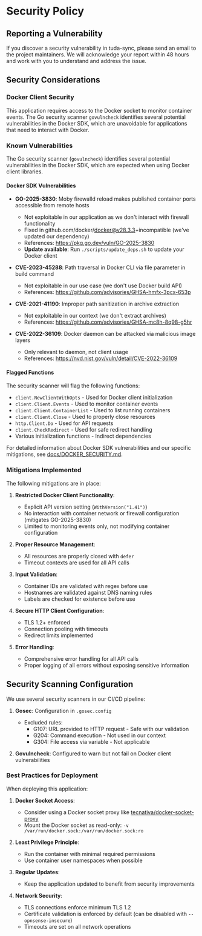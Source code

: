 # Security Policy

## Reporting a Vulnerability

If you discover a security vulnerability in tuda-sync, please send an email to the project maintainers. We will acknowledge your report within 48 hours and work with you to understand and address the issue.

## Security Considerations

### Docker Client Security

This application requires access to the Docker socket to monitor container events. The Go security scanner `govulncheck` identifies several potential vulnerabilities in the Docker SDK, which are unavoidable for applications that need to interact with Docker.

### Known Vulnerabilities

The Go security scanner (`govulncheck`) identifies several potential vulnerabilities in the Docker SDK, which are expected when using Docker client libraries.

#### Docker SDK Vulnerabilities
- **GO-2025-3830**: Moby firewalld reload makes published container ports accessible from remote hosts
  - Not exploitable in our application as we don't interact with firewall functionality
  - Fixed in github.com/docker/docker@v28.3.3+incompatible (we've updated our dependency)
  - References: https://pkg.go.dev/vuln/GO-2025-3830
  - **Update available**: Run `./scripts/update_deps.sh` to update your Docker client

- **CVE-2023-45288**: Path traversal in Docker CLI via file parameter in build command
  - Not exploitable in our use case (we don't use Docker build API)
  - References: https://github.com/advisories/GHSA-hmfx-3pcx-653p

- **CVE-2021-41190**: Improper path sanitization in archive extraction
  - Not exploitable in our context (we don't extract archives)
  - References: https://github.com/advisories/GHSA-mc8h-8q98-g5hr

- **CVE-2022-36109**: Docker daemon can be attacked via malicious image layers
  - Only relevant to daemon, not client usage
  - References: https://nvd.nist.gov/vuln/detail/CVE-2022-36109

#### Flagged Functions
The security scanner will flag the following functions:
- `client.NewClientWithOpts` - Used for Docker client initialization
- `client.Client.Events` - Used to monitor container events
- `client.Client.ContainerList` - Used to list running containers
- `client.Client.Close` - Used to properly close resources
- `http.Client.Do` - Used for API requests
- `client.CheckRedirect` - Used for safe redirect handling
- Various initialization functions - Indirect dependencies

For detailed information about Docker SDK vulnerabilities and our specific mitigations, see [docs/DOCKER_SECURITY.md](docs/DOCKER_SECURITY.md).

### Mitigations Implemented

The following mitigations are in place:

1. **Restricted Docker Client Functionality**:
   - Explicit API version setting (`WithVersion("1.41")`)
   - No interaction with container network or firewall configuration (mitigates GO-2025-3830)
   - Limited to monitoring events only, not modifying container configuration

2. **Proper Resource Management**:
   - All resources are properly closed with `defer`
   - Timeout contexts are used for all API calls

3. **Input Validation**:
   - Container IDs are validated with regex before use
   - Hostnames are validated against DNS naming rules
   - Labels are checked for existence before use

4. **Secure HTTP Client Configuration**:
   - TLS 1.2+ enforced
   - Connection pooling with timeouts
   - Redirect limits implemented

5. **Error Handling**:
   - Comprehensive error handling for all API calls
   - Proper logging of all errors without exposing sensitive information

## Security Scanning Configuration

We use several security scanners in our CI/CD pipeline:

1. **Gosec**: Configuration in `.gosec.config`
   - Excluded rules:
     - G107: URL provided to HTTP request - Safe with our validation
     - G204: Command execution - Not used in our context
     - G304: File access via variable - Not applicable

2. **Govulncheck**: Configured to warn but not fail on Docker client vulnerabilities

### Best Practices for Deployment

When deploying this application:

1. **Docker Socket Access**:
   - Consider using a Docker socket proxy like [tecnativa/docker-socket-proxy](https://github.com/Tecnativa/docker-socket-proxy)
   - Mount the Docker socket as read-only: `-v /var/run/docker.sock:/var/run/docker.sock:ro`

2. **Least Privilege Principle**:
   - Run the container with minimal required permissions
   - Use container user namespaces when possible

3. **Regular Updates**:
   - Keep the application updated to benefit from security improvements

4. **Network Security**:
   - TLS connections enforce minimum TLS 1.2
   - Certificate validation is enforced by default (can be disabled with `--opnsense-insecure`)
   - Timeouts are set on all network operations